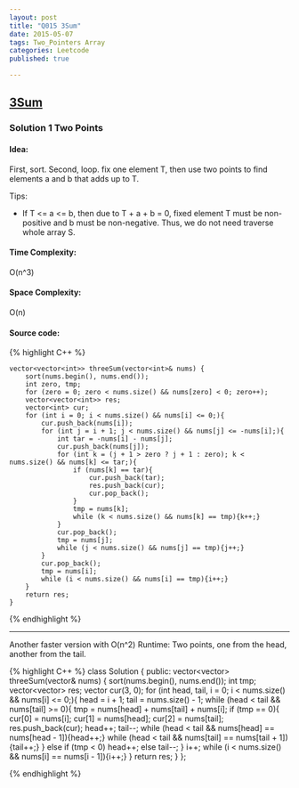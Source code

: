 ```yaml
---
layout: post
title: "Q015 3Sum"
date: 2015-05-07
tags: Two_Pointers Array
categories: Leetcode
published: true

---
```



## [3Sum ](https://leetcode.com/problems/3sum/) 

### Solution 1 Two Points

#### Idea:
First, sort.
Second, loop. fix one element T, then use two points to find elements a and b that adds up to T.

Tips:

* If T <= a <= b, then due to T + a + b = 0, fixed element T must be non-positive and b must be non-negative. Thus, we do not need traverse whole array S. 
 

#### Time Complexity:
O(n^3)

#### Space Complexity:
O(n)

#### Source code:
{% highlight C++ %}

    vector<vector<int>> threeSum(vector<int>& nums) {
        sort(nums.begin(), nums.end());
        int zero, tmp;
        for (zero = 0; zero < nums.size() && nums[zero] < 0; zero++);
        vector<vector<int>> res;
        vector<int> cur;
        for (int i = 0; i < nums.size() && nums[i] <= 0;){
            cur.push_back(nums[i]);
            for (int j = i + 1; j < nums.size() && nums[j] <= -nums[i];){
                int tar = -nums[i] - nums[j];
                cur.push_back(nums[j]);
                for (int k = (j + 1 > zero ? j + 1 : zero); k < nums.size() && nums[k] <= tar;){
                    if (nums[k] == tar){
                        cur.push_back(tar);
                        res.push_back(cur);
                        cur.pop_back();
                    }
                    tmp = nums[k];
                    while (k < nums.size() && nums[k] == tmp){k++;}
                }
                cur.pop_back();
                tmp = nums[j];
                while (j < nums.size() && nums[j] == tmp){j++;}
            }
            cur.pop_back();
            tmp = nums[i];
            while (i < nums.size() && nums[i] == tmp){i++;}
        }
        return res;
    }
{% endhighlight %}

---

Another faster version with O(n^2) Runtime:
Two points, one from the head, another from the tail.

{% highlight C++ %}
class Solution {
public:
    vector<vector<int>> threeSum(vector<int>& nums) {
        sort(nums.begin(), nums.end());
        int tmp;
        vector<vector<int>> res;
        vector<int> cur(3, 0);
        for (int head, tail, i = 0; i < nums.size() && nums[i] <= 0;){
            head = i + 1;
            tail = nums.size() - 1;
            while (head < tail && nums[tail] >= 0){
                tmp = nums[head] + nums[tail] + nums[i];
                if (tmp == 0){
                    cur[0] = nums[i];
                    cur[1] = nums[head];
                    cur[2] = nums[tail];
                    res.push_back(cur);
                    head++;
                    tail--;
                    while (head < tail && nums[head] == nums[head - 1]){head++;}
                    while (head < tail && nums[tail] == nums[tail + 1]){tail++;}
                }
                else if (tmp < 0)
                    head++;
                else
                    tail--;
            }
            i++;
            while (i < nums.size() && nums[i] == nums[i - 1]){i++;}
        }
        return res;
    }
};

{% endhighlight %}

